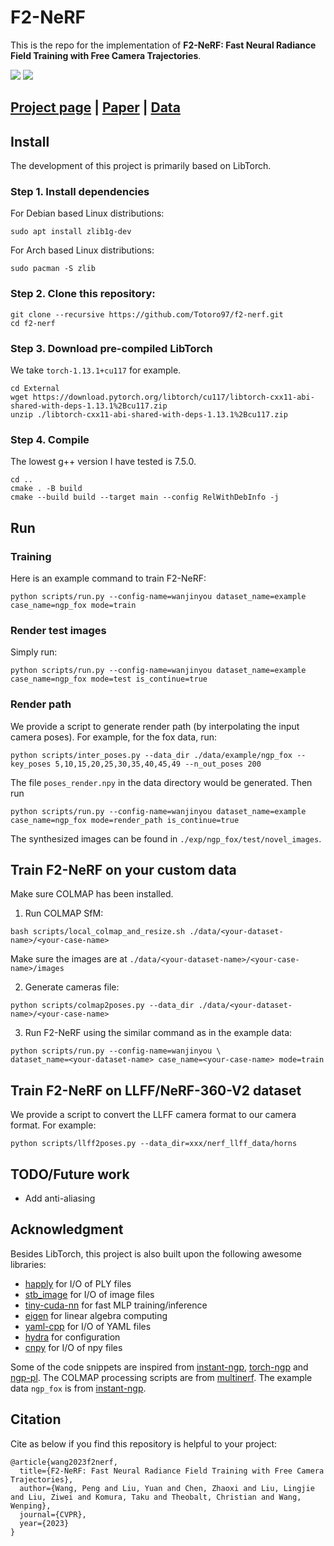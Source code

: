 # F2-NeRF
This is the repo for the implementation of **F2-NeRF: Fast Neural Radiance Field Training with Free Camera Trajectories**.

![](./static/intro_1.gif)
![](./static/intro_2.gif)

## [Project page](https://totoro97.github.io/projects/f2-nerf) |  [Paper](https://arxiv.org/abs/2303.15951) | [Data](https://www.dropbox.com/sh/jmfao2c4dp9usji/AAC7Ydj6rrrhy1-VvlAVjyE_a?dl=0)


## Install
The development of this project is primarily based on LibTorch.
### Step 1. Install dependencies

For Debian based Linux distributions:
```
sudo apt install zlib1g-dev
```

For Arch based Linux distributions:
```
sudo pacman -S zlib
```


### Step 2. Clone this repository:

```shell
git clone --recursive https://github.com/Totoro97/f2-nerf.git
cd f2-nerf
```

### Step 3. Download pre-compiled LibTorch
We take `torch-1.13.1+cu117` for example.
```shell
cd External
wget https://download.pytorch.org/libtorch/cu117/libtorch-cxx11-abi-shared-with-deps-1.13.1%2Bcu117.zip
unzip ./libtorch-cxx11-abi-shared-with-deps-1.13.1%2Bcu117.zip
```

### Step 4. Compile
The lowest g++ version I have tested is 7.5.0.
```shell
cd ..
cmake . -B build
cmake --build build --target main --config RelWithDebInfo -j
```

## Run

### Training
Here is an example command to train F2-NeRF:
```shell
python scripts/run.py --config-name=wanjinyou dataset_name=example case_name=ngp_fox mode=train
```

### Render test images
Simply run:
```shell
python scripts/run.py --config-name=wanjinyou dataset_name=example case_name=ngp_fox mode=test is_continue=true
```

### Render path
We provide a script to generate render path (by interpolating the input camera poses). For example, for the fox data, run:

```shell
python scripts/inter_poses.py --data_dir ./data/example/ngp_fox --key_poses 5,10,15,20,25,30,35,40,45,49 --n_out_poses 200
```

The file `poses_render.npy` in the data directory would be generated. Then run

```shell
python scripts/run.py --config-name=wanjinyou dataset_name=example case_name=ngp_fox mode=render_path is_continue=true
```

The synthesized images can be found in `./exp/ngp_fox/test/novel_images`.

## Train F2-NeRF on your custom data
Make sure COLMAP has been installed.
1. Run COLMAP SfM:
```shell
bash scripts/local_colmap_and_resize.sh ./data/<your-dataset-name>/<your-case-name>
```
Make sure the images are at `./data/<your-dataset-name>/<your-case-name>/images`

2. Generate cameras file:
```shell
python scripts/colmap2poses.py --data_dir ./data/<your-dataset-name>/<your-case-name>
```

3. Run F2-NeRF using the similar command as in the example data:
```shell
python scripts/run.py --config-name=wanjinyou \
dataset_name=<your-dataset-name> case_name=<your-case-name> mode=train
```

## Train F2-NeRF on LLFF/NeRF-360-V2 dataset
We provide a script to convert the LLFF camera format to our camera format. For example:
```
python scripts/llff2poses.py --data_dir=xxx/nerf_llff_data/horns
```

## TODO/Future work
- Add anti-aliasing

## Acknowledgment
Besides LibTorch, this project is also built upon the following awesome libraries:
- [happly](https://github.com/nmwsharp/happly) for I/O of PLY files
- [stb_image](https://github.com/nothings/stb) for I/O of image files
- [tiny-cuda-nn](https://github.com/NVlabs/tiny-cuda-nn) for fast MLP training/inference
- [eigen](https://eigen.tuxfamily.org/index.php?title=Main_Page) for linear algebra computing
- [yaml-cpp](https://github.com/jbeder/yaml-cpp) for I/O of YAML files
- [hydra](https://github.com/facebookresearch/hydra) for configuration
- [cnpy](https://github.com/rogersce/cnpy) for I/O of npy files

Some of the code snippets are inspired from [instant-ngp](https://github.com/NVlabs/instant-ngp), [torch-ngp](https://github.com/ashawkey/torch-ngp) and [ngp-pl](https://github.com/kwea123/ngp_pl).
The COLMAP processing scripts are from [multinerf](https://github.com/google-research/multinerf). The example data `ngp_fox` is from  [instant-ngp](https://github.com/NVlabs/instant-ngp).

## Citation
Cite as below if you find this repository is helpful to your project:

```
@article{wang2023f2nerf,
  title={F2-NeRF: Fast Neural Radiance Field Training with Free Camera Trajectories},
  author={Wang, Peng and Liu, Yuan and Chen, Zhaoxi and Liu, Lingjie and Liu, Ziwei and Komura, Taku and Theobalt, Christian and Wang, Wenping},
  journal={CVPR},
  year={2023}
}
```
